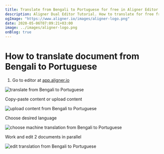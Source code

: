 ```yaml
---
title: Translate from Bengali to Portuguese for free in Aligner Editor
description: Aligner Dual Editor Tutorial. How to translate for free from Bengali to Portuguese. Aligner is multilingual document management platform. 
ogImage: "https://www.aligner.io/images/aligner-logo.png"
date: 2020-05-06T07:09:21+03:00
image: ../images/aligner-logo.png
onBlog: true
---
```


# How to translate document from Bengali to Portuguese

1. Go to editor at [app.aligner.io](https://app.aligner.io "Aligner App web page")

![translate from Bengali to Portuguese](../aligner-blank-editor.png "translate from Bengali to Portuguese")

Copy-paste content or upload content

![upload content from Bengali to Portuguese](../aligner-uploaded-document.png "upload content from Bengali to Portuguese")

Choose desired language

![choose machine translation from Bengali to Portuguese](../aligner-language-dropdown.png "choose machine translation from Bengali to Portuguese")

Work and edit 2 documents in parallel

![edit translation from Bengali to Portuguese](../aligner-double-sitded-editor.png "edit translation from Bengali to Portuguese")

